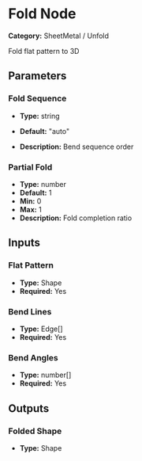 
# Fold Node

**Category:** SheetMetal / Unfold

Fold flat pattern to 3D

## Parameters


### Fold Sequence
- **Type:** string
- **Default:** "auto"


- **Description:** Bend sequence order


### Partial Fold
- **Type:** number
- **Default:** 1
- **Min:** 0
- **Max:** 1
- **Description:** Fold completion ratio


## Inputs


### Flat Pattern
- **Type:** Shape
- **Required:** Yes



### Bend Lines
- **Type:** Edge[]
- **Required:** Yes



### Bend Angles
- **Type:** number[]
- **Required:** Yes



## Outputs


### Folded Shape
- **Type:** Shape




